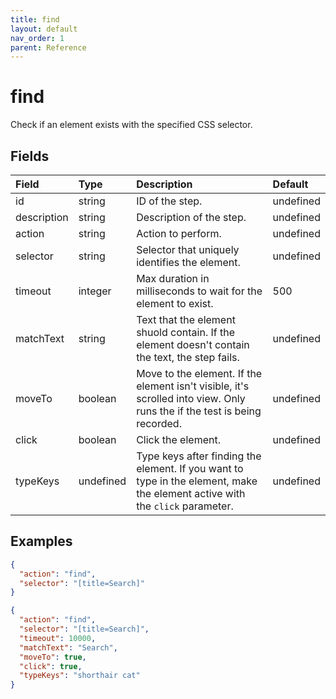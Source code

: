 ```yaml
---
title: find
layout: default
nav_order: 1
parent: Reference
---
```


# find

Check if an element exists with the specified CSS selector.

## Fields

Field | Type | Description | Default
:-- | :-- | :-- | :--
id | string | ID of the step. | undefined
description | string | Description of the step. | undefined
action | string | Action to perform. | undefined
selector | string | Selector that uniquely identifies the element. | undefined
timeout | integer | Max duration in milliseconds to wait for the element to exist. | 500
matchText | string | Text that the element shuold contain. If the element doesn't contain the text, the step fails. | undefined
moveTo | boolean | Move to the element. If the element isn't visible, it's scrolled into view. Only runs the if the test is being recorded. | undefined
click | boolean | Click the element. | undefined
typeKeys | undefined | Type keys after finding the element. If you want to type in the element, make the element active with the `click` parameter. | undefined

## Examples

```json
{
  "action": "find",
  "selector": "[title=Search]"
}
```

```json
{
  "action": "find",
  "selector": "[title=Search]",
  "timeout": 10000,
  "matchText": "Search",
  "moveTo": true,
  "click": true,
  "typeKeys": "shorthair cat"
}
```
